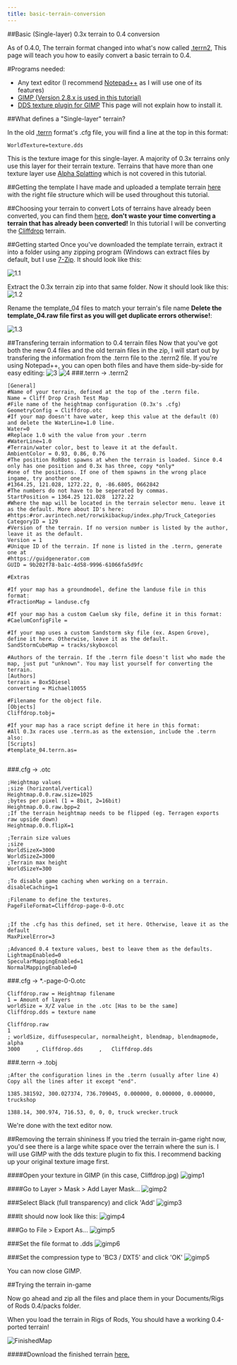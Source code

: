 ```yaml
---
title: basic-terrain-conversion
---
```

##Basic (Single-layer) 0.3x terrain to 0.4 conversion

As of 0.4.0, The terrain format changed into what's now called [.terrn2](https://ror.avrintech.net/rorwikibackup/index.php/0.4_Terrain_System), This page will teach you how to easily convert a basic terrain to 0.4.

#Programs needed:
- Any text editor (I recommend [Notepad++](http://notepad-plus-plus.org/) as I will use one of its features)
- [GIMP (Version 2.8.x is used in this tutorial)](https://www.gimp.org/downloads/) 
- [DDS texture plugin for GIMP](http://registry.gimp.org/node/70) This page will not explain how to install it.

##What defines a "Single-layer" terrain?

In the old [.terrn](https://ror.avrintech.net/rorwikibackup/index.php/.terrn) format's .cfg file, you will find a line at the top in this format:
```
WorldTexture=texture.dds
```
This is the texture image for this single-layer. A majority of 0.3x terrains only use this layer for their terrain texture. Terrains that have more than one texture layer use [Alpha Splatting](http://ror.avrintech.net/rorwikibackup/index.php/Tutorials/Bump_Map_Alpha_Splatting) which is not covered in this tutorial.

##Getting the template
I have made and uploaded a template terrain [here](https://www.dropbox.com/s/vnyybg7zs2ljur0/template_04_conversion.zip) with the right file structure which will be used throughout this tutorial.


##Choosing your terrain to convert
Lots of terrains have already been converted, you can find them [here](http://rigsofrods.org/thread-10.html), **don't waste your time converting a terrain that has already been converted!**
In this tutorial I will be converting the [Cliffdrop](https://repofiles.avrintech.net/repofiles-3rd-batch/Cliffdrop.zip) terrain.

##Getting started
Once you've downloaded the template terrain, extract it into a folder using any zipping program (Windows can extract files by default,
but I use [7-Zip](http://www.7-zip.org/download.html). It should look like this:

![1.1](/images/terrain-conversion1.png)

Extract the 0.3x terrain zip into that same folder. Now it should look like this:
![1.2](/images/terrain-conversion2.png)

Rename the template_04 files to match your terrain's file name
**Delete the template_04.raw file first as you will get duplicate errors otherwise!**:

![1.3](/images/terrain-conversion3.png)

##Transfering terrain information to 0.4 terrain files
Now that you've got both the new 0.4 files and the old terrain files in the zip, I will start out by transfering the information from the .terrn file to the .terrn2 file.
If you're using Notepad++, you can open both files and have them side-by-side for easy editing:
![3](/images/terrain-conversion4.png)
![4](/images/terrain-conversion5.png)
###.terrn -> .terrn2

```
[General]
#Name of your terrain, defined at the top of the .terrn file.
Name = Cliff Drop Crash Test Map
#File name of the heightmap configuration (0.3x's .cfg)
GeometryConfig = Cliffdrop.otc
#If your map doesn't have water, keep this value at the default (0) and delete the WaterLine=1.0 line. 
Water=0
#Replace 1.0 with the value from your .terrn 
#WaterLine=1.0
#Terrain/water color, best to leave it at the default.
AmbientColor = 0.93, 0.86, 0.76
#The position RoRBot spawns at when the terrain is loaded. Since 0.4 only has one position and 0.3x has three, copy *only* 
#one of the positions. If one of them spawns in the wrong place ingame, try another one.
#1364.25, 121.028, 1272.22, 0, -86.6805, 0662842
#The numbers do not have to be seperated by commas.
StartPosition = 1364.25 121.028  1272.22
#Where the map will be located in the terrain selector menu. leave it as the default. More about ID's here:
#https:#ror.avrintech.net/rorwikibackup/index.php/Truck_Categories
CategoryID = 129
#Version of the terrain. If no version number is listed by the author, leave it as the default.
Version = 1
#Unique ID of the terrain. If none is listed in the .terrn, generate one at
#https://guidgenerator.com
GUID = 9b202f78-ba1c-4d58-9996-61066fa5d9fc

#Extras

#If your map has a groundmodel, define the landuse file in this format:
#TractionMap = landuse.cfg

#If your map has a custom Caelum sky file, define it in this format:
#CaelumConfigFile =

#If your map uses a custom Sandstorm sky file (ex. Aspen Grove), define it here. Otherwise, leave it as the default.
SandStormCubeMap = tracks/skyboxcol

#Authors of the terrain. If the .terrn file doesn't list who made the map, just put "unknown". You may list yourself for converting the terrain.
[Authors]
terrain = Box5Diesel
converting = Michael10055

#Filename for the object file. 
[Objects]
Cliffdrop.tobj=

#If your map has a race script define it here in this format:
#All 0.3x races use .terrn.as as the extension, include the .terrn also:
[Scripts]
#template_04.terrn.as=


```

###.cfg -> .otc
```
;Heightmap values
;size (horizontal/vertical)
Heightmap.0.0.raw.size=1025
;bytes per pixel (1 = 8bit, 2=16bit)
Heightmap.0.0.raw.bpp=2
;If the terrain heightmap needs to be flipped (eg. Terragen exports raw upside down)
Heightmap.0.0.flipX=1

;Terrain size values
;size
WorldSizeX=3000
WorldSizeZ=3000
;Terrain max height
WorldSizeY=300

;To disable game caching when working on a terrain. 
disableCaching=1

;Filename to define the textures.
PageFileFormat=Cliffdrop-page-0-0.otc


;If the .cfg has this defined, set it here. Otherwise, leave it as the default
MaxPixelError=3

;Advanced 0.4 texture values, best to leave them as the defaults.
LightmapEnabled=0
SpecularMappingEnabled=1
NormalMappingEnabled=0
```
###.cfg -> *.-page-0-0.otc
```
Cliffdrop.raw = Heightmap filename 
1 = Amount of layers
worldSize = X/Z value in the .otc [Has to be the same]
Cliffdrop.dds = texture name
```
```
Cliffdrop.raw
1
; worldSize, diffusespecular, normalheight, blendmap, blendmapmode, alpha
3000     , Cliffdrop.dds     ,   Cliffdrop.dds

```
###.terrn -> .tobj
```
;After the configuration lines in the .terrn (usually after line 4) Copy all the lines after it except "end".
```
```
1385.381592, 300.027374, 736.709045, 0.000000, 0.000000, 0.000000, truckshop

1388.14, 300.974, 716.53, 0, 0, 0, truck wrecker.truck
```

We're done with the text editor now.

##Removing the terrain shininess 
If you tried the terrain in-game right now, you'd see there is a large white space over the terrain where the sun is. 
I will use GIMP with the dds texture plugin to fix this. I recommend backing up your original texture image first.

####Open your texture in GIMP (in this case, Cliffdrop.jpg)
![gimp1](/images/terrain-conversiongimp1.png)

####Go to Layer > Mask > Add Layer Mask...
![gimp2](/images/terrain-conversiongimp2.png)

###Select Black (full transparency) and click 'Add'
![gimp3](/images/terrain-conversiongimp3.png)

###It should now look like this:
![gimp4](/images/terrain-conversiongimp4.png)

###Go to File > Export As...
![gimp5](/images/terrain-conversiongimp5.png)

###Set the file format to .dds
![gimp6](/images/terrain-conversiongimp6.png)

###Set the compression type to 'BC3 / DXT5' and click 'OK'
![gimp5](/images/terrain-conversiongimp7.png)

You can now close GIMP.

##Trying the terrain in-game

Now go ahead and zip all the files and place them in your Documents/Rigs of Rods 0.4/packs folder.

When you load the terrain in Rigs of Rods, You should have a working 0.4-ported terrain!

![FinishedMap](/images/terrain-conversionfin.png)

#####Download the finished terrain [here.](https://www.dropbox.com/s/8qs28gs5dujgxgd/Cliffdrop.zip)
